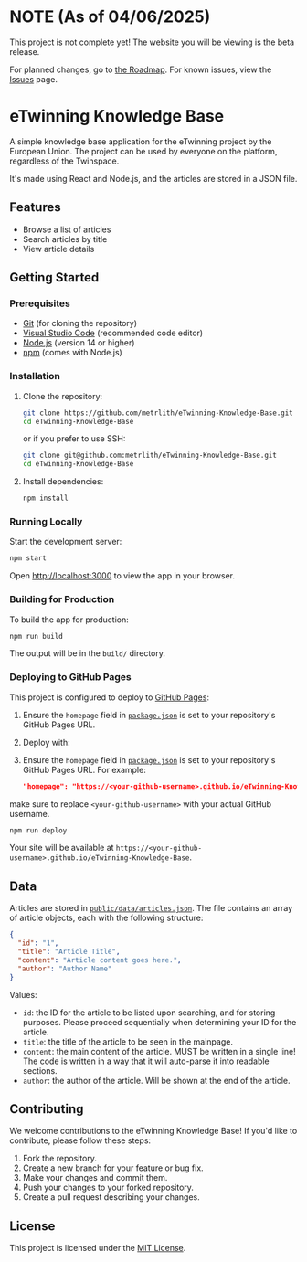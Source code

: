 # NOTE (As of 04/06/2025)

This project is not complete yet! The website you will be viewing is the beta release.

For planned changes, go to [the Roadmap](ROADMAP.md).
For known issues, view the [Issues](https://github.com/metrlith/eTwinning-Knowledge-Base/issues) page.

# eTwinning Knowledge Base

A simple knowledge base application for the eTwinning project by the European Union. The project can be used by everyone on the platform, regardless of the Twinspace.

It's made using React and Node.js, and the articles are stored in a JSON file.

## Features

- Browse a list of articles
- Search articles by title
- View article details

## Getting Started

### Prerequisites

- [Git](https://git-scm.com/) (for cloning the repository)
- [Visual Studio Code](https://code.visualstudio.com/) (recommended code editor)
- [Node.js](https://nodejs.org/) (version 14 or higher)
- [npm](https://www.npmjs.com/) (comes with Node.js)

### Installation

1. Clone the repository:

   ```bash
   git clone https://github.com/metrlith/eTwinning-Knowledge-Base.git
   cd eTwinning-Knowledge-Base
   ```

   or if you prefer to use SSH:

   ```bash
   git clone git@github.com:metrlith/eTwinning-Knowledge-Base.git
   cd eTwinning-Knowledge-Base
   ```

2. Install dependencies:

   ```bash
   npm install
   ```

### Running Locally

Start the development server:

```sh
npm start
```

Open [http://localhost:3000](http://localhost:3000) to view the app in your browser.

### Building for Production

To build the app for production:

```sh
npm run build
```

The output will be in the `build/` directory.

### Deploying to GitHub Pages

This project is configured to deploy to [GitHub Pages](https://pages.github.com/):

1. Ensure the `homepage` field in [`package.json`](package.json) is set to your repository's GitHub Pages URL.
2. Deploy with:

3. Ensure the `homepage` field in [`package.json`](package.json) is set to your repository's GitHub Pages URL. For example:

   ```json
   "homepage": "https://<your-github-username>.github.io/eTwinning-Knowledge-Base"
   ```

make sure to replace `<your-github-username>` with your actual GitHub username.

   ```bash
   npm run deploy
   ```

Your site will be available at `https://<your-github-username>.github.io/eTwinning-Knowledge-Base`.

## Data

Articles are stored in [`public/data/articles.json`](public/data/articles.json). The file contains an array of article objects, each with the following structure:

```json
{
  "id": "1",
  "title": "Article Title",
  "content": "Article content goes here.",
  "author": "Author Name"
}
```
Values:
- `id`: the ID for the article to be listed upon searching, and for storing purposes. Please proceed sequentially when determining your ID for the article.
- `title`: the title of the article to be seen in the mainpage.
- `content`: the main content of the article. MUST be written in a single line! The code is written in a way that it will auto-parse it into readable sections.
- `author`: the author of the article. Will be shown at the end of the article.

## Contributing

We welcome contributions to the eTwinning Knowledge Base! If you'd like to contribute, please follow these steps:

1. Fork the repository.
2. Create a new branch for your feature or bug fix.
3. Make your changes and commit them.
4. Push your changes to your forked repository.
5. Create a pull request describing your changes.

## License

This project is licensed under the [MIT License](LICENSE).
